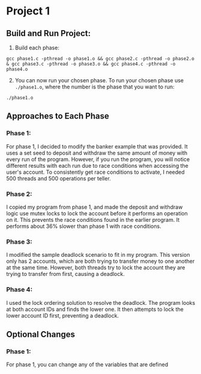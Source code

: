 # Project 1

## Build and Run Project:
1. Build each phase:
```
gcc phase1.c -pthread -o phase1.o && gcc phase2.c -pthread -o phase2.o & gcc phase3.c -pthread -o phase3.o && gcc phase4.c -pthread -o phase4.o
```
2. You can now run your chosen phase. To run your chosen phase use `./phase1.o`, where the number is the phase that you want to run:
```
./phase1.o
```

## Approaches to Each Phase

### Phase 1:
For phase 1, I decided to modify the banker example that was provided. It uses a set seed to deposit and withdraw the same amount of money with every run of the program. 
However, if you run the program, you will notice different results with each run due
to race conditions when accessing the user's account.
To consistently get race conditions to activate, I needed 500 threads and 500 operations per teller.

### Phase 2:
I copied my program from phase 1, and made the deposit and withdraw
logic use mutex locks to lock the account before it performs an operation
on it. This prevents the race conditions found in the earlier program.
It performs about 36% slower than phase 1 with race conditions.
  
### Phase 3:
I modified the sample deadlock scenario to fit in my program.
This version only has 2 accounts, which are both trying to transfer
money to one another at the same time. However, both threads try to lock
the account they are trying to transfer from first, causing a deadlock.
  
### Phase 4:
I used the lock ordering solution to resolve the deadlock. The program
looks at both account IDs and finds the lower one. It then attempts to
lock the lower account ID first, preventing a deadlock.

## Optional Changes
### Phase 1:
For phase 1, you can change any of the variables that are defined